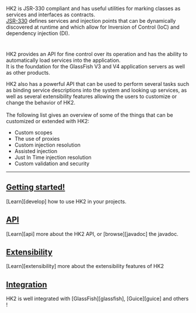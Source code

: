 <p style="margin-bottom: 40px;"><var class="icon-ok-sign" style="color: #7F7F7F"></var>
HK2 is JSR-330 compliant and  has useful utilities for marking classes as services and interfaces as contracts.
<br/><a href="http://jcp.org/aboutJava/communityprocess/final/jsr330/">JSR-330</a> defines services and injection points that can be dynamically discovered at runtime and which allow for Inversion of Control (IoC) and dependency injection (DI).
</p>
<p><var class="icon-ok-sign" style="color: #7F7F7F"></var>
HK2 provides an API for fine control over its operation and has the ability to automatically load services into the application.
<br/>It is the foundation for the GlassFish V3 and V4 application servers as well as other products.
</p>
<p><var class="icon-ok-sign" style="color: #7F7F7F"></var>
HK2 also has a powerful API that can be used to perform several tasks such as binding service descriptions into the system and looking up services, as well as several extensibility features allowing the users to customize or change the behavior of HK2.<br/>
<br/>The following list gives an overview of some of the things that can be customized or extended with HK2:
<ul>
<li>Custom scopes</li>
<li>The use of proxies</li>
<li>Custom injection resolution</li>
<li>Assisted injection</li>
<li>Just In Time injection resolution</li>
<li>Custom validation and security</li>
</ul>
</p>

---

<h2><a class="headerlink" href="develop.htm">
    <var class="icon-compass"></var> Getting started!
</a></h2>
[Learn][develop] how to use HK2 in your projects.


<h2><a class="headerlink" href="api.htm">
    <var class="icon-book"></var> API
</a></h2>
[Learn][api] more about the HK2 API, or [browse][javadoc] the javadoc.

<h2><a class="headerlink" href="extensibility.html">
    <var class="icon-cloud-download"></var> Extensibility
</a></h2>
[Learn][extensibility] more about the extensibility features of HK2


<h2><a class="headerlink" href="integration.html">
    <var class="icon-tags"></var> Integration
</a></h2>
HK2 is well integrated with [GlassFish][glassfish], [Guice][guice] and others !

[api]: api.html
[develop]: develop.html
[contpage]: contribute.html
[guice]: http://code.google.com/p/google-guice/
[glassfish]: http://glassfish.org
[javadoc]: apidocs/index.html
[extensibility]: extensibility.html
